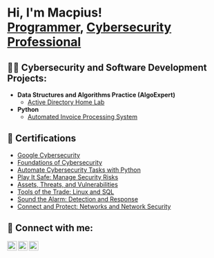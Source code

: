 <h1>Hi, I'm Macpius! <br/><a href="https://github.com/joshmadakor1">Programmer</a>, <a href="https://www.linkedin.com/in/joshmadakor/">Cybersecurity Professional</a>

<h2>👨‍💻 Cybersecurity and Software Development Projects:</h2>

- <b>Data Structures and Algorithms Practice (AlgoExpert)</b>
  - [Active Directory Home Lab](https://github.com/joshmadakor1/Algorithms-Practice)
- <b>Python</b>
  - [Automated Invoice Processing System](https://github.com/Blvck199/DATAEXTRACTS)

<h2> 🤳 Certifications</h2>

- [Google Cybersecurity](https://www.coursera.org/account/accomplishments/professional-cert/8XBKRLGBDM3E)
- [Foundations of Cybersecurity](https://www.coursera.org/account/accomplishments/verify/GFHYJT4JA6FR)
- [Automate Cybersecurity Tasks with Python](https://www.coursera.org/account/accomplishments/verify/DMYUQDRUY8KP)
- [Play It Safe: Manage Security Risks](https://www.coursera.org/account/accomplishments/verify/6ZXJN62FJM2U)
- [Assets, Threats, and Vulnerabilities](https://www.coursera.org/account/accomplishments/verify/H5NTXJWHRCBJ)
- [Tools of the Trade: Linux and SQL](https://www.coursera.org/account/accomplishments/verify/HRLD42DNDRZT)
- [Sound the Alarm: Detection and Response](https://www.coursera.org/account/accomplishments/verify/4HSZ5EPJDVV2)
- [Connect and Protect: Networks and Network Security](https://www.coursera.org/account/accomplishments/verify/XE4BWA9HQLU6)

<h2> 🤳 Connect with me:</h2>

[<img align="left" alt="JoshMadakor | Twitter" width="22px" src="https://cdn.jsdelivr.net/npm/simple-icons@v3/icons/twitter.svg" />][twitter]
[<img align="left" alt="JoshMadakor | LinkedIn" width="22px" src="https://cdn.jsdelivr.net/npm/simple-icons@v3/icons/linkedin.svg" />][linkedin]
[<img align="left" alt="JoshMadakor | Instagram" width="22px" src="https://cdn.jsdelivr.net/npm/simple-icons@v3/icons/instagram.svg" />][instagram]

[twitter]: https://x.com/lilcrucifix
[instagram]: https://www.instagram.com/_el_tio_1/
[linkedin]: www.linkedin.com/in/macpiusegelege

<!--
**joshmadakor1/joshmadakor1** is a ✨ _special_ ✨ repository because its `README.md` (this file) appears on your GitHub profile.

Here are some ideas to get you started:

- 🔭 I’m currently working on ...
- 🌱 I’m currently learning ...
- 👯 I’m looking to collaborate on ...
- 🤔 I’m looking for help with ...
- 💬 Ask me about ...
- 📫 How to reach me: ...
- 😄 Pronouns: ...
- ⚡ Fun fact: ...
-->

